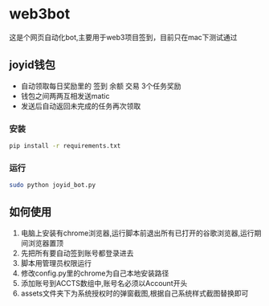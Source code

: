 # web3bot

这是个网页自动化bot,主要用于web3项目签到，目前只在mac下测试通过

## joyid钱包

- 自动领取每日奖励里的 签到 余额 交易 3个任务奖励
- 钱包之间两两互相发送matic
- 发送后自动返回未完成的任务再次领取

### 安装

```bash 00000000
pip install -r requirements.txt
```

### 运行

```bash 00000000
sudo python joyid_bot.py
```

## 如何使用

1. 电脑上安装有chrome浏览器,运行脚本前退出所有已打开的谷歌浏览器,运行期间浏览器置顶
2. 先把所有要自动签到账号都登录进去
3. 脚本用管理员权限运行
4. 修改config.py里的chrome为自己本地安装路径
5. 添加账号到ACCTS数组中,账号名必须以Account开头
6. assets文件夹下为系统授权时的弹窗截图,根据自己系统样式截图替换即可



